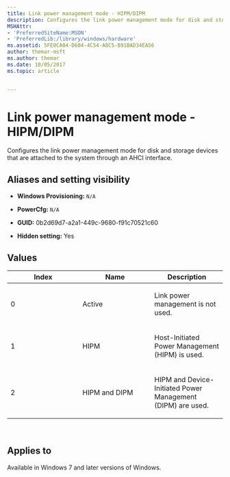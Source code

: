 ```yaml
---
title: Link power management mode - HIPM/DIPM
description: Configures the link power management mode for disk and storage devices that are attached to the system through an AHCI interface.
MSHAttr:
- 'PreferredSiteName:MSDN'
- 'PreferredLib:/library/windows/hardware'
ms.assetid: 5FE0CA04-D684-4C54-A8C5-B91BAD34EA56
author: themar-msft
ms.author: themar
ms.date: 10/05/2017
ms.topic: article


---
```


# <span id="p_customize_converged.disk_settings_link_power_management_mode_-_hipm_dipm"></span>Link power management mode - HIPM/DIPM


Configures the link power management mode for disk and storage devices that are attached to the system through an AHCI interface.

## <span id="Aliases_and_setting_visibility"></span><span id="aliases_and_setting_visibility"></span><span id="ALIASES_AND_SETTING_VISIBILITY"></span>Aliases and setting visibility


-   **Windows Provisioning:** `N/A         `

-   **PowerCfg:** `N/A         `

-   **GUID:** 0b2d69d7-a2a1-449c-9680-f91c70521c60

-   **Hidden setting:** Yes

## <span id="Values"></span><span id="values"></span><span id="VALUES"></span>Values


<table>
<colgroup>
<col width="33%" />
<col width="33%" />
<col width="33%" />
</colgroup>
<thead>
<tr class="header">
<th>Index</th>
<th>Name</th>
<th>Description</th>
</tr>
</thead>
<tbody>
<tr class="odd">
<td><p>0</p></td>
<td><p>Active</p></td>
<td><p>Link power management is not used.</p></td>
</tr>
<tr class="even">
<td><p>1</p></td>
<td><p>HIPM</p></td>
<td><p>Host-Initiated Power Management (HIPM) is used.</p></td>
</tr>
<tr class="odd">
<td><p>2</p></td>
<td><p>HIPM and DIPM</p></td>
<td><p>HIPM and Device-Initiated Power Management (DIPM) are used.</p></td>
</tr>
</tbody>
</table>

 

## <span id="Applies_to"></span><span id="applies_to"></span><span id="APPLIES_TO"></span>Applies to


Available in Windows 7 and later versions of Windows.
